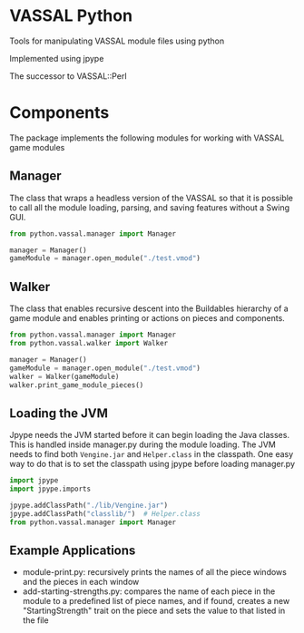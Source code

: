 # VASSAL Python
Tools for manipulating VASSAL module files using python

Implemented using jpype

The successor to VASSAL::Perl

# Components

The package implements the following modules for working with VASSAL game modules

## Manager

The class that wraps a headless version of the VASSAL so that it is possible to call all the module loading, parsing, and saving features without a Swing GUI.

```python
from python.vassal.manager import Manager

manager = Manager()
gameModule = manager.open_module("./test.vmod")
```

## Walker

The class that enables recursive descent into the Buildables hierarchy of a game module and enables printing or actions on pieces and components.

```python
from python.vassal.manager import Manager
from python.vassal.walker import Walker

manager = Manager()
gameModule = manager.open_module("./test.vmod")
walker = Walker(gameModule)
walker.print_game_module_pieces()
```

## Loading the JVM

Jpype needs the JVM started before it can begin loading the Java classes. This is handled inside manager.py during the module loading. The JVM needs to find both ```Vengine.jar``` and ```Helper.class``` in the classpath. One easy way to do that is to set the classpath using jpype before loading manager.py

```python
import jpype
import jpype.imports

jpype.addClassPath("./lib/Vengine.jar")
jpype.addClassPath("classlib/")  # Helper.class
from python.vassal.manager import Manager

```

## Example Applications
* module-print.py: recursively prints the names of all the piece windows and the pieces in each window
* add-starting-strengths.py: compares the name of each piece in the module to a predefined list of piece names, and if found, creates a new "StartingStrength" trait on the piece and sets the value to that listed in the file
